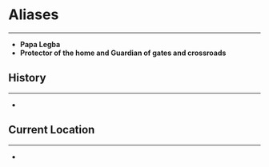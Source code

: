 # Aliases
---
- **Papa Legba**
- **Protector of the home and Guardian of gates and crossroads**
## History
---
- 
## Current Location 
---
- 
